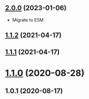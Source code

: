 ## [2.0.0](https://github.com/bconnorwhite/which-pm-lockfile/compare/v1.1.2...v2.1.3) (2023-01-06)

* Migrate to ESM


## [1.1.2](https://github.com/bconnorwhite/which-pm-lockfile/compare/v1.1.1...v1.1.2) (2021-04-17)



## [1.1.1](https://github.com/bconnorwhite/which-pm-lockfile/compare/v1.1.0...v1.1.1) (2021-04-17)



# [1.1.0](https://github.com/bconnorwhite/which-pm-lockfile/compare/v1.0.1...v1.1.0) (2020-08-28)



## 1.0.1 (2020-08-17)




